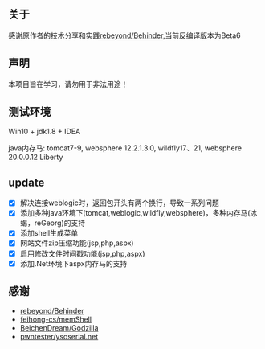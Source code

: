 ## 关于
感谢原作者的技术分享和实践[rebeyond/Behinder](https://github.com/rebeyond/Behinder),当前反编译版本为Beta6

## 声明
本项目旨在学习，请勿用于非法用途！

## 测试环境
Win10 + jdk1.8 + IDEA

java内存马: tomcat7-9, websphere 12.2.1.3.0, wildfly17、21, websphere 20.0.0.12 Liberty

## update
- [x] 解决连接weblogic时，返回包开头有两个换行，导致一系列问题
- [x] 添加多种java环境下(tomcat,weblogic,wildfly,websphere)，多种内存马(冰蝎，reGeorg)的支持
- [x] 添加shell生成菜单
- [x] 网站文件zip压缩功能(jsp,php,aspx)
- [x] 启用修改文件时间戳功能(jsp,php,aspx)
- [x] 添加.Net环境下aspx内存马的支持

## 感谢
* [rebeyond/Behinder](https://github.com/rebeyond/Behinder)
* [feihong-cs/memShell](https://github.com/feihong-cs/memShell)
* [BeichenDream/Godzilla](https://github.com/BeichenDream/Godzilla)
* [pwntester/ysoserial.net](https://github.com/pwntester/ysoserial.net)